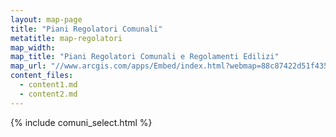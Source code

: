 ```yaml
---
layout: map-page
title: "Piani Regolatori Comunali"
metatitle: map-regolatori
map_width:
map_title: "Piani Regolatori Comunali e Regolamenti Edilizi"
map_url: "//www.arcgis.com/apps/Embed/index.html?webmap=88c87422d51f4352837f6c38b1be87be&extent=11.451,42.5318,13.4794,43.433&zoom=true&previewImage=false&scale=true&disable_scroll=true&theme=light"
content_files:
  - content1.md
  - content2.md
---
```

{% include comuni_select.html %}
